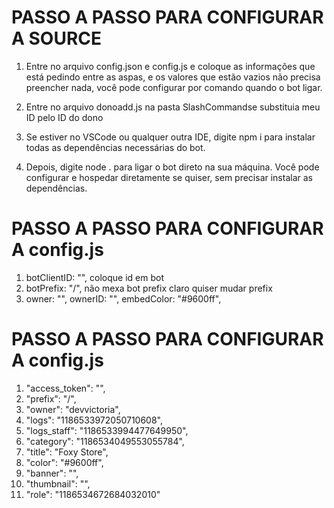 # PASSO A PASSO PARA CONFIGURAR A SOURCE

1) Entre no arquivo config.json e config.js e coloque as informações que está pedindo entre as aspas, e os valores que estão vazios não precisa preencher nada, você pode configurar por comando quando o bot ligar.

2) Entre no arquivo donoadd.js na pasta SlashCommandse substituia meu ID pelo ID do dono

3) Se estiver no VSCode ou qualquer outra IDE, digite npm i para instalar todas as dependências necessárias do bot.

4) Depois, digite node . para ligar o bot direto na sua máquina. Você pode configurar e hospedar diretamente se quiser, sem precisar instalar as dependências.

# PASSO A PASSO PARA CONFIGURAR A config.js
1) botClientID: "", coloque id em bot 
2) botPrefix: "/", não mexa bot prefix claro quiser mudar prefix
3) owner: "",
    ownerID: "",
    embedColor: "#9600ff",

# PASSO A PASSO PARA CONFIGURAR A config.js
1) "access_token": "", 
1) "prefix": "/",
1) "owner": "devvictoria",
1) "logs": "1186533972050710608",
1) "logs_staff": "1186533994477649950",
1) "category": "1186534049553055784",
1) "title": "Foxy Store",
1) "color": "#9600ff",
1) "banner": "",
1) "thumbnail": "",
1) "role": "1186534672684032010"